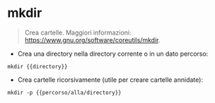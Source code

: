 # mkdir

> Crea cartelle.
> Maggiori informazioni: <https://www.gnu.org/software/coreutils/mkdir>.

- Crea una directory nella directory corrente o in un dato percorso:

`mkdir {{directory}}`

- Crea cartelle ricorsivamente (utile per creare cartelle annidate):

`mkdir -p {{percorso/alla/directory}}`
